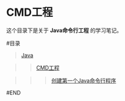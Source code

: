# CMD工程

这个目录下是关于 **Java命令行工程** 的学习笔记。

#目录

> [Java](../README.md)

>> [CMD工程](README.md)

>>> [创建第一个Java命令行程序](创建第一个Java命令行程序.md)

#END